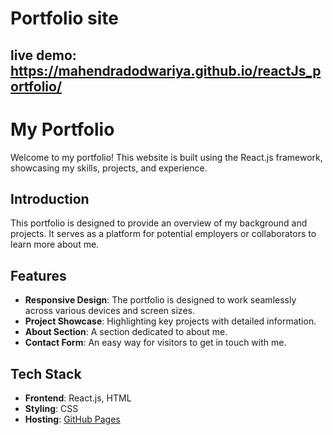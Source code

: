 # Portfolio site
 ## live demo: https://mahendradodwariya.github.io/reactJs_portfolio/

 # My Portfolio

Welcome to my portfolio! This website is built using the React.js framework, showcasing my skills, projects, and experience.
 

## Introduction

This portfolio is designed to provide an overview of my background and projects. It serves as a platform for potential employers or collaborators to learn more about me.

## Features

- **Responsive Design**: The portfolio is designed to work seamlessly across various devices and screen sizes.
- **Project Showcase**: Highlighting key projects with detailed information.
- **About Section**: A section dedicated to about me.
- **Contact Form**: An easy way for visitors to get in touch with me.

## Tech Stack

- **Frontend**: React.js, HTML
- **Styling**: CSS
- **Hosting**: [GitHub Pages]( https://mahendradodwariya.github.io/reactJs_portfolio/)
 
